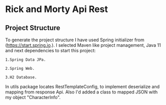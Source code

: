 # Rick and Morty Api Rest
## Project Structure

To generate the project structure I have used Spring initializer from (https://start.spring.io.). I selected Maven like 
project management, Java 11 and next dependencies to start this project:

    1.Spring Data JPa.

    2.Spring Web.
    
    3.H2 Database.

In utils package locates RestTemplateConfig, to implement deserialize and mapping from response Api. Also I'd added a 
class to mapped JSON with my object "CharacterInfo".


